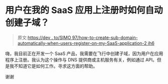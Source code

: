 # 用户在我的 SaaS 应用上注册时如何自动创建子域？

> 原文:[https://dev . to/SIMO 97/how-to-create-sub-domain-automatically-when-users-register-on-my-SaaS-application-2 ih6](https://dev.to/simo97/how-to-create-sub-domain-automatically-when-users-register-on-my-saas-application-2ih6)

嗨，我目前正在开发一个 SaaS 产品，我需要在飞行中创建子域，因为用户在应用程序上注册。我认为这个操作与 DNS 提供商或主机服务有关，例如通过 API。但是我不知道它是如何工作。寻求这方面的帮助。

谢谢